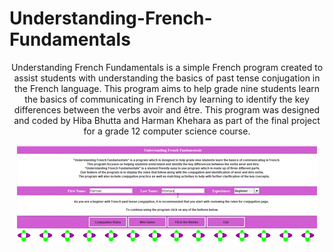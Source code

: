 # Understanding-French-Fundamentals
<p align="center">Understanding French Fundamentals is a simple French program created to assist students with understanding the basics of past tense conjugation in the French language. This program aims to help grade nine students learn the basics of communicating in French by learning to identify the key differences between the verbs avoir and être. This program was designed and coded by Hiba Bhutta and Harman Khehara as part of the final project for a grade 12 computer science course.</p>
<p align="center">
  <img width="480" height="154" src="french_project.gif">
</p>

